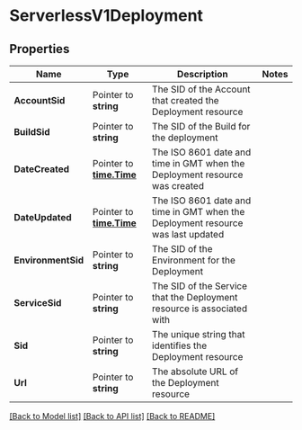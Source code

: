 # ServerlessV1Deployment

## Properties

Name | Type | Description | Notes
------------ | ------------- | ------------- | -------------
**AccountSid** | Pointer to **string** | The SID of the Account that created the Deployment resource |
**BuildSid** | Pointer to **string** | The SID of the Build for the deployment |
**DateCreated** | Pointer to [**time.Time**](time.Time.md) | The ISO 8601 date and time in GMT when the Deployment resource was created |
**DateUpdated** | Pointer to [**time.Time**](time.Time.md) | The ISO 8601 date and time in GMT when the Deployment resource was last updated |
**EnvironmentSid** | Pointer to **string** | The SID of the Environment for the Deployment |
**ServiceSid** | Pointer to **string** | The SID of the Service that the Deployment resource is associated with |
**Sid** | Pointer to **string** | The unique string that identifies the Deployment resource |
**Url** | Pointer to **string** | The absolute URL of the Deployment resource |

[[Back to Model list]](../README.md#documentation-for-models) [[Back to API list]](../README.md#documentation-for-api-endpoints) [[Back to README]](../README.md)


